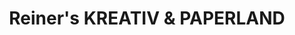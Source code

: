 ---
title: "Reiner's KREATIV & PAPERLAND"
url: /asslar/reiners-kreativ-und-paperland/
shop: Allgemein
---